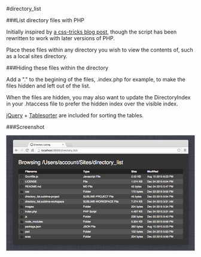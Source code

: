 
#directory_list

###List directory files with PHP

Initially inspired by [a css-tricks blog post](https://css-tricks.com/snippets/php/display-styled-directory-contents/), though the script has been rewritten to work with later versions of PHP.

Place these files within any directory you wish to view the contents of, such as a local sites directory.

###Hiding these files within the directory 

Add a "." to the begining of the files, .index.php for example, to make the files hidden and left out of the list. 

When the files are hidden, you may also want to update the DirectoryIndex in your .htaccess file to prefer the hidden index over the visible index.

[jQuery](https://jquery.com/) + [Tablesorter](https://github.com/christianbach/tablesorter) are included for sorting the tables.

###Screenshot

![Screenshot](/screenshot.jpg?raw=true)
